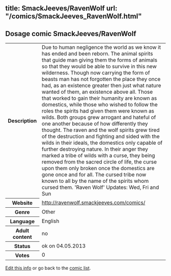 title: SmackJeeves/RavenWolf
url: "/comics/SmackJeeves_RavenWolf.html"
---
Dosage comic SmackJeeves/RavenWolf
-----------------------------------------

<p id="msg"></p>
<script type="text/javascript">
if (window.location.search === '?edit_info_mail=sent_ok') {
  var elem = document.getElementById("msg");
  elem.innerHTML = 'Edited information sucessfully sent for review, which is usually done daily. Thanks!';
  elem.className = 'ok';
}
</script>
<table class="comicinfo">
<tr>
<th>Description</th><td>Due to human negligence the world as we know it has ended and been reborn. The animal spirits that guide man giving them the forms of animals so that they would be able to survive in this new wilderness. Though now carrying the form of beasts man has not forgotten the place they once had, as an existence greater then just what nature wanted of them, an existence above all. Those that worked to gain their humanity are known as domestics, while those who wished to follow the roles the spirits had given them were known as wilds. Both groups grew arrogant and hateful of one another because of how differently they thought. The raven and the wolf spirits grew tired of the destruction and fighting and sided with the wilds in their ideals, the domestics only capable of further destroying nature. In their anger they marked a tribe of wilds with a curse, they being removed from the sacred circle of life, the curse upon them only broken once the domestics are gone once and for all. The cursed tribe now known to all by the name of the spirits whom cursed them. 'Raven Wolf' Updates: Wed, Fri and Sun</td>
</tr>
<tr>
<th>Website</th><td><a href="http://ravenwolf.smackjeeves.com/comics/">http://ravenwolf.smackjeeves.com/comics/</a></td>
</tr>
<tr>
<th>Genre</th><td>Other</td>
</tr>
<tr>
<th>Language</th><td>English</td>
</tr>
<tr>
<th>Adult content</th><td>no</td>
</tr>
<tr>
<th>Status</th><td>ok on 04.05.2013</td>
</tr>
<tr>
<th>Votes</th><td>0</td>
</tr>
</table>

[Edit this info](SmackJeeves_RavenWolf_edit.html) or go back to the [comic list](../comic-index.html).
